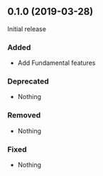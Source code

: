 ## 0.1.0 (2019-03-28)

Initial release

### Added

- Add Fundamental features

### Deprecated

- Nothing

### Removed

- Nothing

### Fixed

- Nothing
